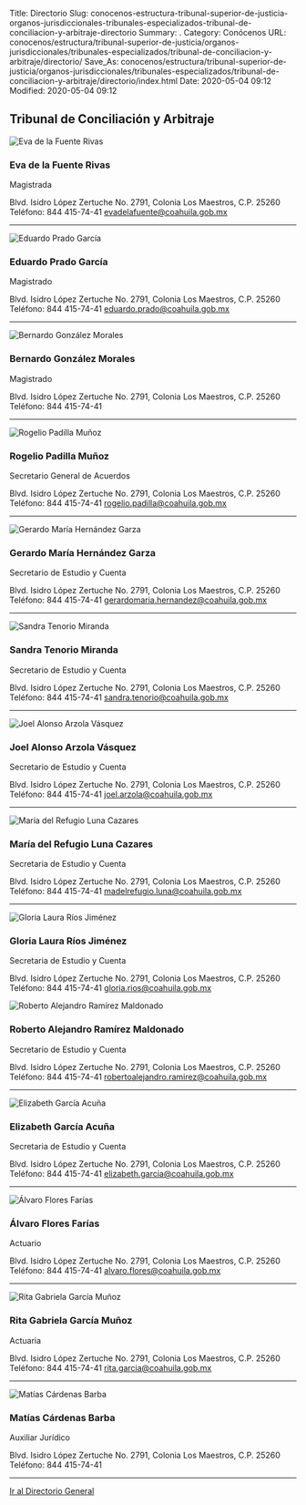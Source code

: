 Title: Directorio
Slug: conocenos-estructura-tribunal-superior-de-justicia-organos-jurisdiccionales-tribunales-especializados-tribunal-de-conciliacion-y-arbitraje-directorio
Summary: .
Category: Conócenos
URL: conocenos/estructura/tribunal-superior-de-justicia/organos-jurisdiccionales/tribunales-especializados/tribunal-de-conciliacion-y-arbitraje/directorio/
Save_As: conocenos/estructura/tribunal-superior-de-justicia/organos-jurisdiccionales/tribunales-especializados/tribunal-de-conciliacion-y-arbitraje/directorio/index.html
Date: 2020-05-04 09:12
Modified: 2020-05-04 09:12


## Tribunal de Conciliación y Arbitraje

![Eva de la Fuente Rivas](tca-eva-de-la-fuente-rivas.jpg)

### Eva de la Fuente Rivas

Magistrada

Blvd. Isidro López Zertuche  No. 2791, Colonia Los Maestros, C.P. 25260
Teléfono: 844 415-74-41
evadelafuente@coahuila.gob.mx

---

![Eduardo Prado García](tca-eduardo-prado-garcia.jpg)

### Eduardo Prado García

Magistrado

Blvd. Isidro López Zertuche  No. 2791, Colonia Los Maestros, C.P. 25260
Teléfono: 844 415-74-41
eduardo.prado@coahuila.gob.mx

---

![Bernardo González Morales](tca-bernardo-gonzalez-morales.jpg)

### Bernardo González Morales

Magistrado

Blvd. Isidro López Zertuche  No. 2791, Colonia Los Maestros, C.P. 25260
Teléfono: 844 415-74-41

---

![Rogelio Padilla Muñoz](tca-rogelio-padilla-munoz.jpg)

### Rogelio Padilla Muñoz

Secretario General de Acuerdos

Blvd. Isidro López Zertuche  No. 2791, Colonia Los Maestros, C.P. 25260
Teléfono: 844 415-74-41
rogelio.padilla@coahuila.gob.mx

---

![Gerardo María Hernández Garza](tca-gerardo-maria-hernandez-garza.jpg)

### Gerardo María Hernández Garza

Secretario de Estudio y Cuenta

Blvd. Isidro López Zertuche  No. 2791, Colonia Los Maestros, C.P. 25260
Teléfono: 844 415-74-41
gerardomaria.hernandez@coahuila.gob.mx

---

![Sandra Tenorio Miranda](tca-sandra-tenorio-miranda.jpg)

### Sandra Tenorio Miranda

Secretario de Estudio y Cuenta

Blvd. Isidro López Zertuche  No. 2791, Colonia Los Maestros, C.P. 25260
Teléfono: 844 415-74-41
sandra.tenorio@coahuila.gob.mx

---

![Joel Alonso Arzola Vásquez](tca-joel-alonso-arzola-vasquez.jpg)

### Joel Alonso Arzola Vásquez

Secretario de Estudio y Cuenta

Blvd. Isidro López Zertuche  No. 2791, Colonia Los Maestros, C.P. 25260
Teléfono: 844 415-74-41
joel.arzola@coahuila.gob.mx

---

![María del Refugio Luna Cazares](tca-maria-del-refugio-luna-cazares.jpg)

### María del Refugio Luna Cazares

Secretaria de Estudio y Cuenta

Blvd. Isidro López Zertuche  No. 2791, Colonia Los Maestros, C.P. 25260
Teléfono: 844 415-74-41
madelrefugio.luna@coahuila.gob.mx

---

![Gloria Laura Ríos Jiménez](tca-gloria-laura-rios-jimenez.jpg)

### Gloria Laura Ríos Jiménez

Secretaria de Estudio y Cuenta

Blvd. Isidro López Zertuche  No. 2791, Colonia Los Maestros, C.P. 25260
Teléfono: 844 415-74-41
gloria.rios@coahuila.gob.mx

![Roberto Alejandro Ramírez Maldonado](tca-roberto-alejandro-ramirez-maldonado.jpg)

### Roberto Alejandro Ramírez Maldonado

Secretario de Estudio y Cuenta

Blvd. Isidro López Zertuche  No. 2791, Colonia Los Maestros, C.P. 25260
Teléfono: 844 415-74-41
robertoalejandro.ramirez@coahuila.gob.mx

---

![Elizabeth García Acuña](tca-elizabeth-garcia-acuna.jpg)

### Elizabeth García Acuña

Secretaria de Estudio y Cuenta

Blvd. Isidro López Zertuche  No. 2791, Colonia Los Maestros, C.P. 25260
Teléfono: 844 415-74-41
elizabeth.garcia@coahuila.gob.mx

---

![Álvaro Flores Farías](tca-alvaro-flores-farias.jpeg)

### Álvaro Flores Farías

Actuario

Blvd. Isidro López Zertuche  No. 2791, Colonia Los Maestros, C.P. 25260
Teléfono: 844 415-74-41
alvaro.flores@coahuila.gob.mx

---

![Rita Gabriela García Muñoz](tca-rita-gabriela-garcia-munoz.jpg)

### Rita Gabriela García Muñoz

Actuaria

Blvd. Isidro López Zertuche  No. 2791, Colonia Los Maestros, C.P. 25260
Teléfono: 844 415-74-41
rita.garcia@coahuila.gob.mx

---

![Matías Cárdenas Barba](tca-matias-cardenas-barba.jpg)

### Matías Cárdenas Barba

Auxiliar Jurídico

Blvd. Isidro López Zertuche  No. 2791, Colonia Los Maestros, C.P. 25260
Teléfono: 844 415-74-41

---

[Ir al Directorio General](https://www.pjecz.gob.mx/transparencia/articulo-21/f03-directorio/)



